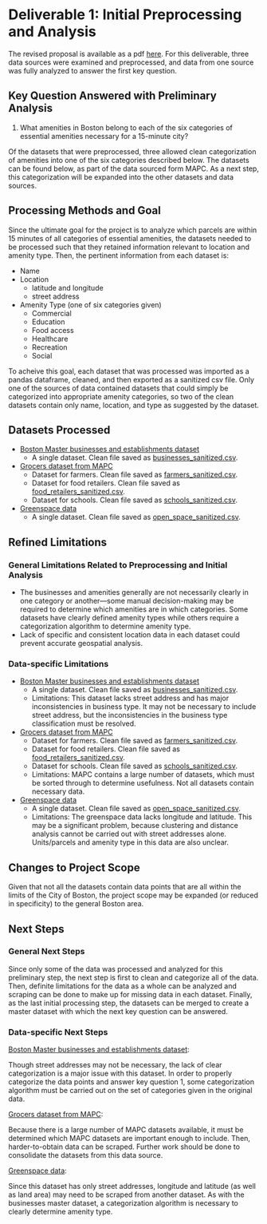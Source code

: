 # Deliverable 1: Initial Preprocessing and Analysis

The revised proposal is available as a pdf [here]('d1_revisedProposal.pdf').  For this deliverable, three data sources were examined and preprocessed, and data from one source was fully analyzed to answer the first key question.

## Key Question Answered with Preliminary Analysis

<ol>
	<li>What amenities in Boston belong to each of the six categories of essential amenities necessary for a 15-minute city?</li>
</ol>

Of the datasets that were preprocessed, three allowed clean categorization of amenities into one of the six categories described below.  The datasets can be found below, as part of the data sourced form MAPC.  As a next step, this categorization will be expanded into the other datasets and data sources.

## Processing Methods and Goal

Since the ultimate goal for the project is to analyze which parcels are within 15 minutes of all categories of essential amenities, the datasets needed to be processed such that they retained information relevant to location and amenity type.  Then, the pertinent information from each dataset is:
<ul>
	<li>Name</li>
	<li>Location
		<ul>
			<li>latitude and longitude</li>
			<li>street address</li>
		</ul></li>
	<li>Amenity Type (one of six categories given)
		<ul>
			<li>Commercial</li>
			<li>Education</li>
			<li>Food access</li>
			<li>Healthcare</li>
			<li>Recreation</li>
			<li>Social</li>
		</ul></li>
</ul>

To acheive this goal, each dataset that was processed was imported as a pandas dataframe, cleaned, and then exported as a sanitized csv file.  Only one of the sources of data contained datasets that could simply be categorized into appropriate amenity categories, so two of the clean datasets contain only name, location, and type as suggested by the dataset.

## Datasets Processed

<ul>
	<li><a href='https://github.com/BU-Spark/BPDA-City-Business-Mapping/blob/master/data'>Boston Master businesses and establishments dataset</a>
	<ul>
		<li>A single dataset.  Clean file saved as <a href='../../datasets_clean/businesses_sanitized.csv'>businesses_sanitized.csv</a>.</li>
	</ul></li>
	<li><a href='https://www.mapc.org/resource-library/food-systems-data/'>Grocers dataset from MAPC</a>
		<ul>
			<li>Dataset for farmers.  Clean file saved as <a href='../../datasets_clean/farmers_sanitized.csv'>farmers_sanitized.csv</a>.</li>
			<li>Dataset for food retailers.  Clean file saved as <a href='../../datasets_clean/food_retailers_sanitized.csv'>food_retailers_sanitized.csv</a>.</li>
			<li>Dataset for schools.  Clean file saved as <a href='../../datasets_clean/schools_sanitized.csv'>schools_sanitized.csv</a>.</li>
		</ul></li>
	<li><a href='https://data.boston.gov/dataset/open-space1'>Greenspace data</a>
		<ul>
			<li>A single dataset.  Clean file saved as <a href='../../datasets_clean/open_space_sanitized.csv'>open_space_sanitized.csv</a>.</li>
		</ul></li>
</ul>

## Refined Limitations

### General Limitations Related to Preprocessing and Initial Analysis
<ul>
	<li>The businesses and amenities generally are not necessarily clearly in one category or another—some manual decision-making may be required to determine which amenities are in which categories.  Some datasets have clearly defined amenity types while others require a categorization algorithm to determine amenity type.</li>
	<li>Lack of specific and consistent location data in each dataset could prevent accurate geospatial analysis.</li>
</ul>

### Data-specific Limitations

<ul>
	<li><a href='https://github.com/BU-Spark/BPDA-City-Business-Mapping/blob/master/data'>Boston Master businesses and establishments dataset</a>
		<ul>
			<li>A single dataset.  Clean file saved as <a href='../../datasets_clean/businesses_sanitized.csv'>businesses_sanitized.csv</a>.</li>
			<li>Limitations: This dataset lacks street address and has major inconsistencies in business type.  It may not be necessary to include street address, but the inconsistencies in the business type classification must be resolved.
		</ul></li>
	<li><a href='https://www.mapc.org/resource-library/food-systems-data/'>Grocers dataset from MAPC</a>
		<ul>
			<li>Dataset for farmers.  Clean file saved as <a href='../../datasets_clean/farmers_sanitized.csv'>farmers_sanitized.csv</a>.</li>
			<li>Dataset for food retailers.  Clean file saved as <a href='../../datasets_clean/food_retailers_sanitized.csv'>food_retailers_sanitized.csv</a>.</li>
			<li>Dataset for schools.  Clean file saved as <a href='../../datasets_clean/schools_sanitized.csv'>schools_sanitized.csv</a>.</li>
			<li>Limitations:  MAPC contains a large number of datasets, which must be sorted through to determine usefulness.  Not all datasets contain necessary data.
		</ul></li>
	<li><a href='https://data.boston.gov/dataset/open-space1'>Greenspace data</a>
		<ul>
			<li>A single dataset.  Clean file saved as <a href='../../datasets_clean/open_space_sanitized.csv'>open_space_sanitized.csv</a>.</li>
			<li>Limitations: The greenspace data lacks longitude and latitude.  This may be a significant problem, because clustering and distance analysis cannot be carried out with street addresses alone.  Units/parcels and amenity type in this data are also unclear.</li>
		</ul></li>
</ul>

## Changes to Project Scope

Given that not all the datasets contain data points that are all within the limits of the City of Boston, the project scope may be expanded (or reduced in specificity) to the general Boston area. 

## Next Steps

### General Next Steps

Since only some of the data was processed and analyzed for this preliminary step, the next step is first to clean and categorize all of the data.  Then, definite limitations for the data as a whole can be analyzed and scraping can be done to make up for missing data in each dataset.  Finally, as the last initial processing step, the datasets can be merged to create a master dataset with which the next key question can be answered.

### Data-specific Next Steps

<a href='https://github.com/BU-Spark/BPDA-City-Business-Mapping/blob/master/data'>Boston Master businesses and establishments dataset</a>:

 Though street addresses may not be necessary, the lack of clear categorization is a major issue with this dataset.  In order to properly categorize the data points and answer key question 1, some categorization algorithm must be carried out on the set of categories given in the original data.

<a href='https://www.mapc.org/resource-library/food-systems-data/'>Grocers dataset from MAPC</a>:

Because there is a large number of MAPC datasets available, it must be determined which MAPC datasets are important enough to include.  Then, harder-to-obtain data can be scraped. Further work should be done to consolidate the datasets from this data source.

<a href='https://data.boston.gov/dataset/open-space1'>Greenspace data</a>:

Since this dataset has only street addresses, longitude and latitude (as well as land area) may need to be scraped from another dataset.  As with the businesses master dataset, a categorization algorithm is necessary to clearly determine amenity type.

